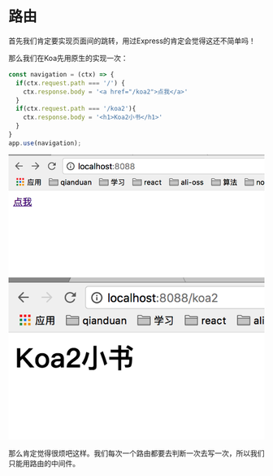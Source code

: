 # 路由

首先我们肯定要实现页面间的跳转，用过Express的肯定会觉得这还不简单吗！

那么我们在Koa先用原生的实现一次：

```js
const navigation = (ctx) => {
  if(ctx.request.path === '/') {
    ctx.response.body = '<a href="/koa2">点我</a>'
  }
  if(ctx.request.path === '/koa2'){
    ctx.response.body = '<h1>Koa2小书</h1>'
  }
}
app.use(navigation);
```

![](/assets/Snip20180123_2.png)![](/assets/Snip20180123_3.png)

那么肯定觉得很烦吧这样。我们每次一个路由都要去判断一次去写一次，所以我们只能用路由的中间件。

